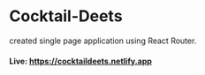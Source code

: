 # Cocktail-Deets
created single page application using React Router.
 #### Live: https://cocktaildeets.netlify.app
